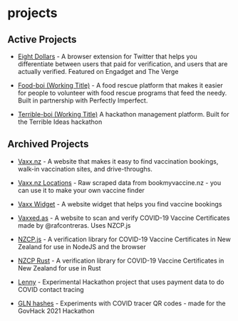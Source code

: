 # projects

## Active Projects


- [Eight Dollars](https://github.com/wseagar/eight-dollars) - A browser extension for Twitter that helps you differentiate between users that paid for verification, and users that are actually verified. Featured on Engadget and The Verge

- [Food-boi (Working Title)](https://github.com/vaxxnz/food) - A food rescue platform that makes it easier for people to volunteer with food rescue programs that feed the needy. Built in partnership with Perfectly Imperfect.

- [Terrible-boi (Working Title)](https://terriblehack.nz) A hackathon management platform. Built for the Terrible Ideas hackathon 

## Archived Projects

- [Vaxx.nz](https://github.com/vaxxnz/vaxxnz) - A website that makes it easy to find vaccination bookings, walk-in vaccination sites, and drive-throughs.
- [Vaxx.nz Locations](https://github.com/vaxxnz/vaxxnzlocations) - Raw scraped data from bookmyvaccine.nz - you can use it to make your own vaccine finder
- [Vaxx Widget](https://docs.vaxx.nz) - A website widget that helps you find vaccine bookings
- [Vaxxed.as](https://github.com/vaxxnz/vaxxed-as-web) - A website to scan and verify COVID-19 Vaccine Certificates made by @rafcontreras. Uses NZCP.js
- [NZCP.js](https://github.com/vaxxnz/nzcp-js) - A verification library for COVID-19 Vaccine Certificates in New Zealand for use in NodeJS and the browser
- [NZCP Rust](https://github.com/vaxxnz/nzcp-rust) - A verification library for COVID-19 Vaccine Certificates in New Zealand for use in Rust

- [Lenny](https://github.com/CovidEngine/covidengineui) - Experimental Hackathon project that uses payment data to do COVID contact tracing 
- [GLN hashes](https://github.com/CovidEngine/reverseglnhashes) - Experiments with COVID tracer QR codes - made for the GovHack 2021 Hackathon
